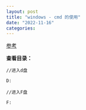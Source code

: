 ```yaml
---
layout: post
title: "windows - cmd 的使用"
date: "2022-11-16"
categories: 
---
```

<p><a href="https://blog.csdn.net/qq_46092061/article/details/119849648?ops_request_misc=%257B%2522request%255Fid%2522%253A%2522166856957716782414930840%2522%252C%2522scm%2522%253A%252220140713.130102334..%2522%257D&amp;request_id=166856957716782414930840&amp;biz_id=0&amp;utm_medium=distribute.pc_search_result.none-task-blog-2~all~top_positive~default-1-119849648-null-null.142^v63^control_1,201^v3^add_ask,213^v2^t3_esquery_v3&amp;utm_term=cmd&amp;spm=1018.2226.3001.4187">参考</a></p>

<p><strong>查看目录：</strong></p>

<p><code>//进入d盘<br />
D:<br />
//进入F盘<br />
F:</code></p>

<p><br />
&nbsp;</p>

